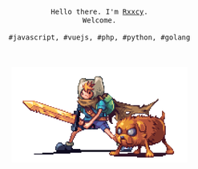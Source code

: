 <p align="center">
  <br>
  <br>
  <br>
  <samp>Hello there. I'm <a href="https://github.com/rxxcy">Rxxcy</a>.<br> Welcome.<br><br>#javascript, #vuejs, #php, #python, #golang</samp>
  <br>
  <br>
  <br>
  <br>
  <img src="https://github.com/selimdoyranli/selimdoyranli/blob/master/preview.gif" width="350" />
</p>
